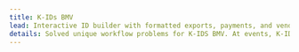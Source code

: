 ```yaml
---
title: K-IDs BMV
lead: Interactive ID builder with formatted exports, payments, and vendors.
details: Solved unique workflow problems for K-IDS BMV. At events, K-IDS BMV collect identity information from parents to print a child ID card. I built a secure, performant online tool for selling and printing these IDs. A core concept was the export to Windows ID printing software.
---
```

